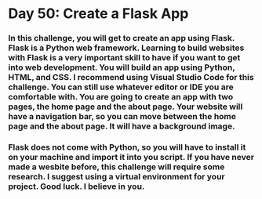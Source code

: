 # Day 50: Create a Flask App

### In this challenge, you will get to create an app using Flask. Flask is a Python web framework. Learning to build websites with Flask is a very important skill to have if you want to get into web development. You will build an app using Python, HTML, and CSS. I recommend using Visual Studio Code for this challenge. You can still use whatever editor or IDE you are comfortable with. You are going to create an app with two pages, the home page and the about page. Your website will have a navigation bar, so you can move between the home page and the about page. It will have a background image.

### Flask does not come with Python, so you will have to install it on your machine and import it into you script. If you have never made a wesbite before, this challenge will require some research. I suggest using a virtual environment for your project. Good luck. I believe in you.